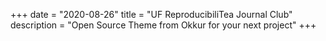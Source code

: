 +++
date = "2020-08-26"
title = "UF ReproducibiliTea Journal Club"
description = "Open Source Theme from Okkur for your next project"
+++
